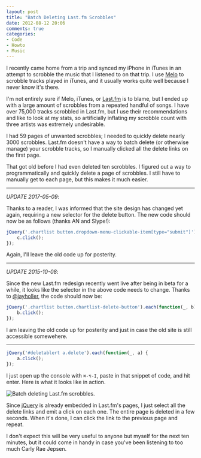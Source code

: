 ```yaml
---
layout: post
title: "Batch Deleting Last.fm Scrobbles"
date: 2012-08-12 20:06
comments: true
categories:
- Code
- Howto
- Music
---
```


I recently came home from a trip and synced my iPhone in iTunes in an attempt to scrobble the music
that I listened to on that trip. I use [Melo][m] to scrobble tracks played in iTunes, and it usually
works quite well because I never know it's there.

[m]: http://meloapp.com/faq/

I'm not entirely sure if Melo, iTunes, or [Last.fm][lfm] is to blame, but I ended up with a large amount of
scrobbles from a repeated handful of songs. I have over 75,000 tracks scrobbled in Last.fm, but I
use their recommendations and like to look at my stats, so artificially inflating my scrobble
count with three artists was extremely undesirable.

[lfm]: http://last.fm/

I had 59 pages of unwanted scrobbles; I needed to quickly delete nearly 3000 scrobbles. Last.fm
doesn't have a way to batch delete (or otherwise manage) your scrobble tracks, so I manually clicked
all the delete links on the first page.

That got old before I had even deleted ten scrobbles. I figured out a way to programmatically and
quickly delete a page of scrobbles. I still have to manually get to each page, but this makes it
much easier.

-----

*UPDATE 2017-05-09*:

Thanks to a reader, I was informed that the site design has changed yet again, requiring a new selector for the delete button. The new code should now be as follows (thanks AN and Slype!):

``` javascript
jQuery('.chartlist button.dropdown-menu-clickable-item[type="submit"]').each(function(_, c) {
    c.click();
});
```

Again, I'll leave the old code up for posterity.

-----

*UPDATE 2015-10-08*:

Since the new Last.fm redesign recently went live after being in beta for a while, it looks like the selector in the above code needs to change. Thanks to [@jayholler][], the code should now be:

``` javascript
jQuery('.chartlist button.chartlist-delete-button').each(function(_, b) {
    b.click();
});
```

  [@jayholler]: https://twitter.com/jayholler/status/652226890338439168

I am leaving the old code up for posterity and just in case the old site is still accessible somewehere.

-----

``` javascript
jQuery('#deletablert a.delete').each(function(_, a) {
    a.click();
});
```

I just open up the console with `⌘-⌥-I`, paste in that snippet of code, and hit enter. Here is what
it looks like in action.

![Batch deleting Last.fm scrobbles.](http://farm9.staticflickr.com/8282/7770297078_73fafc7541_o_d.png "Last.fm Batch Delete")

Since [jQuery][jq] is already embedded in Last.fm's pages, I just select all the delete links and
emit a click on each one. The entire page is deleted in a few seconds. When it's done, I can click
the link to the previous page and repeat.

[jq]: http://jquery.com/

I don't expect this will be very useful to anyone but myself for the next ten minutes, but it could
come in handy in case you've been listening to too much Carly Rae Jepsen.


